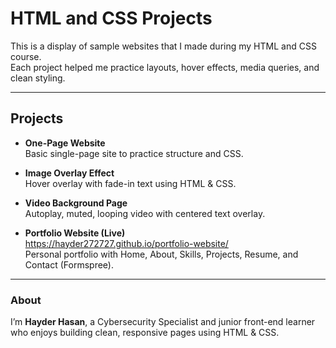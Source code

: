 # HTML and CSS Projects

This is a display of sample websites that I made during my HTML and CSS course.  
Each project helped me practice layouts, hover effects, media queries, and clean styling.

---

## Projects

- **One-Page Website**  
  Basic single-page site to practice structure and CSS.

- **Image Overlay Effect**  
  Hover overlay with fade-in text using HTML & CSS.

- **Video Background Page**  
  Autoplay, muted, looping video with centered text overlay.

- **Portfolio Website (Live)**  
   https://hayder272727.github.io/portfolio-website/  
  Personal portfolio with Home, About, Skills, Projects, Resume, and Contact (Formspree).

---

### About
I’m **Hayder Hasan**, a Cybersecurity Specialist and junior front-end learner who enjoys building clean, responsive pages using HTML & CSS.

